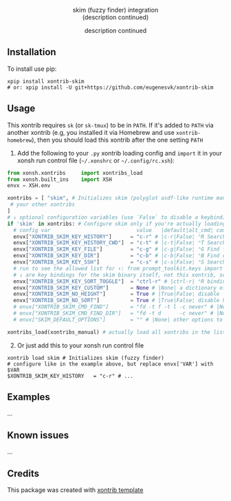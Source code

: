 <p align="center">
skim (fuzzy finder) integration
<br>
(description continued)
</p>

<p align="center">  
description continued
</p>


## Installation

To install use pip:

```xsh
xpip install xontrib-skim
# or: xpip install -U git+https://github.com/eugenesvk/xontrib-skim
```

## Usage

This xontrib requires `sk` (or `sk-tmux`) to be in `PATH`. If it's added to `PATH` via another xontrib (e.g, you installed it via Homebrew and use `xontrib-homebrew`), then you should load this xontrib after the one setting `PATH`

1. Add the following to your `.py` xontrib loading config and `import` it in your xonsh run control file (`~/.xonshrc` or `~/.config/rc.xsh`):
```py
from xonsh.xontribs 	import xontribs_load
from xonsh.built_ins	import XSH
envx = XSH.env

xontribs = [ "skim", # Initializes skim (polyglot asdf-like runtime manager)
 # your other xontribs
]
# ↓ optional configuration variables (use `False` to disable a keybind)
if 'skim' in xontribs: # Configure skim only if you're actually loading it
  # config var                        	  value	  |default|alt_cmd¦ comment
  envx["XONTRIB_SKIM_KEY_HISTORY"]    	= "c-r" # |c-r|False¦ ⌃R Search in history entries and insert the chosen command
  envx["XONTRIB_SKIM_KEY_HISTORY_CWD"]	= "c-t" # |c-t|False¦ ⌃T Search in history entries' CWD and insert the chosen command
  envx["XONTRIB_SKIM_KEY_FILE"]       	= "c-g" # |c-g|False¦ ⌃G Find files in the current directory and its sub-directories
  envx["XONTRIB_SKIM_KEY_DIR"]        	= "c-b" # |c-b|False¦ ⌃B Find dirs  in the current directory and its sub-directories
  envx["XONTRIB_SKIM_KEY_SSH"]        	= "c-s" # |c-s|False¦ ⌃S Search in /etc/ssh/ssh_config or ~/.ssh/config items and issue ssh command on the chosen item
  # run to see the allowed list for ↑: from prompt_toolkit.keys import ALL_KEYS; print(ALL_KEYS)
  # ↓ are key bindings for the skim binary itself, not this xontrib, so use skim rules https://github.com/lotabout/skim#keymap
  envx["XONTRIB_SKIM_KEY_SORT_TOGGLE"]	= "ctrl-r" # |ctrl-r| ⌃R binding for 'toggle-sort'
  envx["XONTRIB_SKIM_KEY_CUSTOM"]     	= None # |None| a dictionary of {'key':'action'}
  envx["XONTRIB_SKIM_NO_HEIGHT"]      	= True # |True|False¦ disable `--height` to fix a skim bug
  envx["XONTRIB_SKIM_NO_SORT"]        	= True # |True|False¦ disable history sorting
  # envx["XONTRIB_SKIM_CMD_FIND"]     	= "fd -t f -t l -c never" # |None| command used by skim to search for files
  # envx["XONTRIB_SKIM_CMD_FIND_DIR"] 	= "fd -t d      -c never" # |None| command used by skim to search for directories
  # envx["SKIM_DEFAULT_OPTIONS"]      	= "" # |None| other options to pass to skim

xontribs_load(xontribs_manual) # actually load all xontribs in the list
```

2. Or just add this to your xonsh run control file
```xsh
xontrib load skim # Initializes skim (fuzzy finder)
# configure like in the example above, but replace envx['VAR'] with $VAR
$XONTRIB_SKIM_KEY_HISTORY	= "c-r" # ...
```

## Examples

...

## Known issues

...

## Credits

This package was created with [xontrib template](https://github.com/xonsh/xontrib-template)
